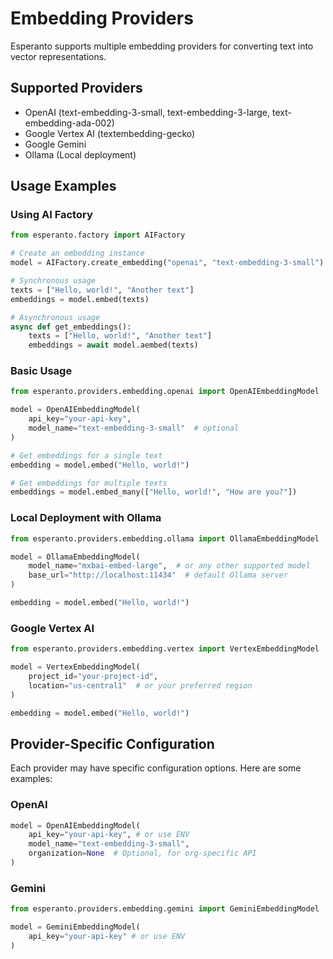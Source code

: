 # Embedding Providers

Esperanto supports multiple embedding providers for converting text into vector representations.

## Supported Providers

- OpenAI (text-embedding-3-small, text-embedding-3-large, text-embedding-ada-002)
- Google Vertex AI (textembedding-gecko)
- Google Gemini
- Ollama (Local deployment)

## Usage Examples

### Using AI Factory

```python
from esperanto.factory import AIFactory

# Create an embedding instance
model = AIFactory.create_embedding("openai", "text-embedding-3-small")

# Synchronous usage
texts = ["Hello, world!", "Another text"]
embeddings = model.embed(texts)

# Asynchronous usage
async def get_embeddings():
    texts = ["Hello, world!", "Another text"]
    embeddings = await model.aembed(texts)
```

### Basic Usage
```python
from esperanto.providers.embedding.openai import OpenAIEmbeddingModel

model = OpenAIEmbeddingModel(
    api_key="your-api-key",
    model_name="text-embedding-3-small"  # optional
)

# Get embeddings for a single text
embedding = model.embed("Hello, world!")

# Get embeddings for multiple texts
embeddings = model.embed_many(["Hello, world!", "How are you?"])
```

### Local Deployment with Ollama
```python
from esperanto.providers.embedding.ollama import OllamaEmbeddingModel

model = OllamaEmbeddingModel(
    model_name="mxbai-embed-large",  # or any other supported model
    base_url="http://localhost:11434"  # default Ollama server
)

embedding = model.embed("Hello, world!")
```

### Google Vertex AI
```python
from esperanto.providers.embedding.vertex import VertexEmbeddingModel

model = VertexEmbeddingModel(
    project_id="your-project-id",
    location="us-central1"  # or your preferred region
)

embedding = model.embed("Hello, world!")
```

## Provider-Specific Configuration

Each provider may have specific configuration options. Here are some examples:

### OpenAI
```python
model = OpenAIEmbeddingModel(
    api_key="your-api-key", # or use ENV
    model_name="text-embedding-3-small",
    organization=None  # Optional, for org-specific API
)
```

### Gemini
```python
from esperanto.providers.embedding.gemini import GeminiEmbeddingModel

model = GeminiEmbeddingModel(
    api_key="your-api-key" # or use ENV
)
```
